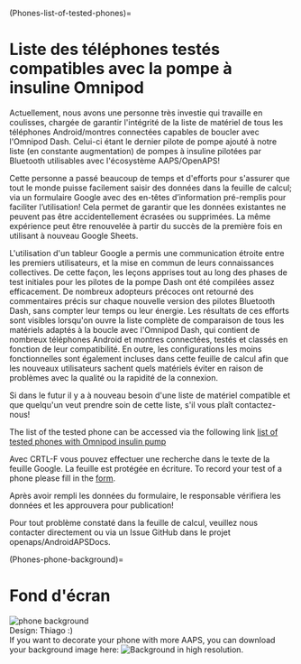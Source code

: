 (Phones-list-of-tested-phones)=

# Liste des téléphones testés compatibles avec la pompe à insuline Omnipod

Actuellement, nous avons une personne très investie qui travaille en coulisses, chargée de garantir l'intégrité de la liste de matériel de tous les téléphones Android/montres connectées capables de boucler avec l'Omnipod Dash. Celui-ci étant le dernier pilote de pompe ajouté à notre liste (en constante augmentation) de pompes à insuline pilotées par Bluetooth utilisables avec l'écosystème AAPS/OpenAPS!

Cette personne a passé beaucoup de temps et d'efforts pour s'assurer que tout le monde puisse facilement saisir des données dans la feuille de calcul; via un formulaire Google avec des en-têtes d’information pré-remplis pour faciliter l’utilisation! Cela permet de garantir que les données existantes ne peuvent pas être accidentellement écrasées ou supprimées. La même expérience peut être renouvelée à partir du succès de la première fois en utilisant à nouveau Google Sheets.

L'utilisation d'un tableur Google a permis une communication étroite entre les premiers utilisateurs, et la mise en commun de leurs connaissances collectives. De cette façon, les leçons apprises tout au long des phases de test initiales pour les pilotes de la pompe Dash ont été compilées assez efficacement. De nombreux adopteurs précoces ont retourné des commentaires précis sur chaque nouvelle version des pilotes Bluetooth Dash, sans compter leur temps ou leur énergie. Les résultats de ces efforts sont visibles lorsqu'on ouvre la liste complète de comparaison de tous les matériels adaptés à la boucle avec l'Omnipod Dash, qui contient de nombreux téléphones Android et montres connectées, testés et classés en fonction de leur compatibilité. En outre, les configurations les moins fonctionnelles sont également incluses dans cette feuille de calcul afin que les nouveaux utilisateurs sachent quels matériels éviter en raison de problèmes avec la qualité ou la rapidité de la connexion.

Si dans le futur il y a à nouveau besoin d'une liste de matériel compatible et que quelqu'un veut prendre soin de cette liste, s'il vous plaît contactez-nous!

The list of the tested phone can be accessed via the following link [list of tested phones with Omnipod insulin pump](https://docs.google.com/spreadsheets/d/1zO-Vf3wv0jji5Gflk6pe48oi348ApF5RvMcI6NG5TnY)

Avec CRTL-F vous pouvez effectuer une recherche dans le texte de la feuille Google. La feuille est protégée en écriture. To record your test of a phone please fill in the [form](https://forms.gle/g7GbSkMCTfFrWKjSA).

Après avoir rempli les données du formulaire, le responsable vérifiera les données et les approuvera pour publication!

Pour tout problème constaté dans la feuille de calcul, veuillez nous contacter directement ou via un Issue GitHub dans le projet openaps/AndroidAPSDocs.

(Phones-phone-background)=

# Fond d'écran

![phone background](../images/bg_phone_thump.jpg) </br>
Design: Thiago :) </br>
If you want to decorate your phone with more AAPS, you can download your background image here: ![Background in high resolution.](../images/bg_phone.jpg)
